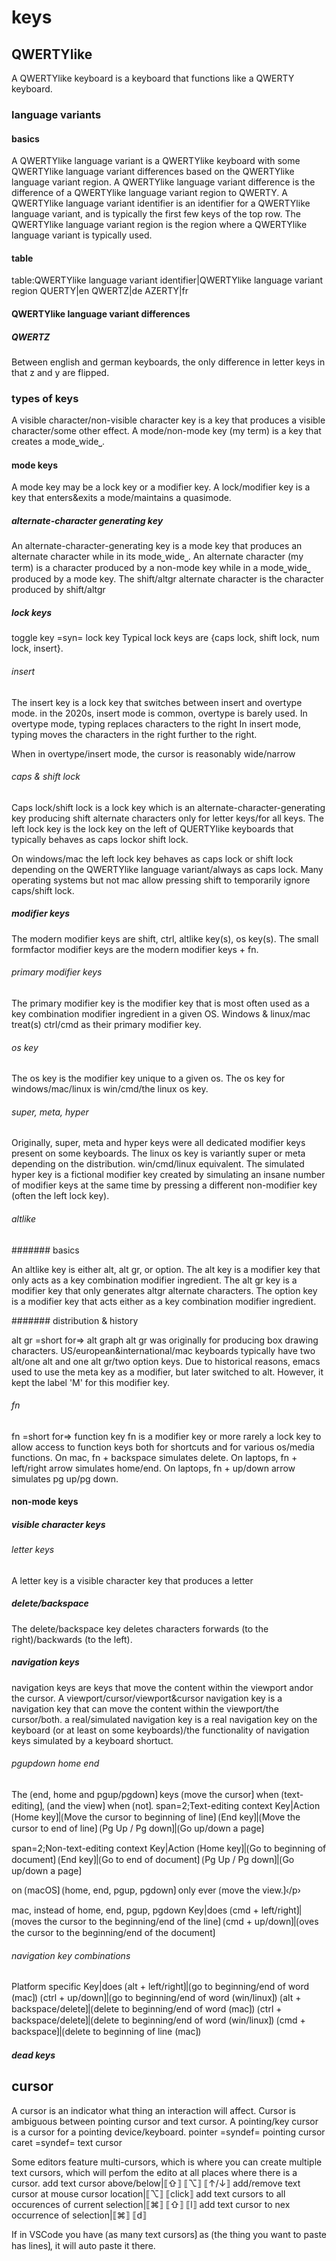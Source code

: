 # keys

## QWERTYlike

A QWERTYlike keyboard is a keyboard that functions like a QWERTY keyboard.

### language variants

#### basics

A QWERTYlike language variant is a QWERTYlike keyboard with some QWERTYlike language variant differences based on the QWERTYlike language variant region.
A QWERTYlike language variant difference is the difference of a QWERTYlike language variant region to QWERTY.
A QWERTYlike language variant identifier is an identifier for a QWERTYlike language variant, and is typically the first few keys of the top row.
The QWERTYlike language variant region is the region where a QWERTYlike language variant is typically used.

#### table

table:QWERTYlike language variant identifier|QWERTYlike language variant region
QUERTY|en
QWERTZ|de
AZERTY|fr

#### QWERTYlike language variant differences

##### QWERTZ

Between english and german keyboards, the only difference in letter keys in that z and y are flipped.

### types of keys

A visible character/non-visible character key is a key that produces a visible character/some other effect.
A mode/non-mode key (my term) is a key that creates a mode⎵wide⎵.

#### mode keys

A mode key may be a lock key or a modifier key.
A lock/modifier key is a key that enters&exits a mode/maintains a quasimode.

##### alternate-character generating key

An alternate-character-generating key is a mode key that produces an alternate character while in its mode⎵wide⎵.
An alternate character (my term) is a character produced by a non-mode key while in a mode⎵wide⎵ produced by a mode key.
The shift/altgr alternate character is the character produced by shift/altgr

##### lock keys

toggle key =syn= lock key
Typical lock keys are {caps lock, shift lock, num lock, insert}.

###### insert

The insert key is a lock key that switches between insert and overtype mode.
in the 2020s, insert mode is common, overtype is barely used.
In overtype mode, typing replaces characters to the right
In insert mode, typing moves the characters in the right further to the right.

When in overtype/insert mode, the cursor is reasonably wide/narrow

###### caps & shift lock

Caps lock/shift lock is a lock key which is an alternate-character-generating key producing shift alternate characters only for letter keys/for all keys.
The left lock key is the lock key on the left of QUERTYlike keyboards that typically behaves as caps lockor shift lock.

On windows/mac the left lock key behaves as caps lock or shift lock depending on the QWERTYlike language variant/always as caps lock.
Many operating systems but not mac allow pressing shift to temporarily ignore caps/shift lock.

##### modifier keys

The modern modifier keys are shift, ctrl, altlike key(s), os key(s).
The small formfactor modifier keys are the modern modifier keys + fn.

###### primary modifier keys

The primary modifier key is the modifier key that is most often used as a key combination modifier ingredient in a given OS.
Windows & linux/mac treat(s) ctrl/cmd as their primary modifier key.

###### os key

The os key is the modifier key unique to a given os.
The os key for windows/mac/linux is win/cmd/the linux os key.

###### super, meta, hyper

Originally, super, meta and hyper keys were all dedicated modifier keys present on some keyboards.
The linux os key is variantly super or meta depending on the distribution.
win/cmd/linux equivalent.
The simulated hyper key is a fictional modifier key created by simulating an insane number of modifier keys at the same time by pressing a different non-modifier key (often the left lock key).

###### altlike

####### basics

An altlike key is either alt, alt gr, or option.
The alt key is a modifier key that only acts as a key combination modifier ingredient.
The alt gr key is a modifier key that only generates altgr alternate characters.
The option key is a modifier key that acts either as a key combination modifier ingredient.

####### distribution & history

alt gr =short for=> alt graph
alt gr was originally for producing box drawing characters.
US/european&international/mac keyboards typically have two alt/one alt and one alt gr/two option keys.
Due to historical reasons, emacs used to use the meta key as a modifier, but later switched to alt. However, it kept the label 'M' for this modifier key.

###### fn

fn =short for=> function key
fn is a modifier key or more rarely a lock key to allow access to function keys both for shortcuts and for various os/media functions.
On mac, fn + backspace simulates delete.
On laptops, fn + left/right arrow simulates home/end.
On laptops, fn + up/down arrow simulates pg up/pg down.

#### non-mode keys

##### visible character keys

###### letter keys

A letter key is a visible character key that produces a letter

##### delete/backspace

The delete/backspace key deletes characters forwards (to the right)/backwards (to the left).

##### navigation keys 

navigation keys are keys that move the content within the viewport andor the cursor.
A viewport/cursor/viewport&cursor navigation key is a navigation key that can move the content within the viewport/the cursor/both.
a real/simulated navigation key is a real navigation key on the keyboard (or at least on some keyboards)/the functionality of navigation keys simulated by a keyboard shortuct.

###### pgupdown home end

The ⟮end, home and pgup/pgdown⟯ keys ⟮move the cursor⟯ when ⟮text-editing⟯, ⟮and the view⟯ when ⟮not⟯.
  span=2;Text-editing context
Key|Action
⟮Home key⟯|⟮Move the cursor to beginning of line⟯
⟮End key⟯|⟮Move the cursor to end of line⟯
⟮Pg Up / Pg down⟯|⟮Go up/down a page⟯

  span=2;Non-text-editing context
Key|Action
⟮Home key⟯|⟮Go to beginning of document⟯
⟮End key⟯|⟮Go to end of document⟯
⟮Pg Up / Pg down⟯|⟮Go up/down a page⟯




on ⟮macOS⟯ ⟮home, end, pgup, pgdown⟯ only ever ⟮move the view.⟯‹/p›

mac, instead of home, end, pgup, pgdown
Key|does
⟮cmd + left/right⟯|⟮moves the cursor to the beginning/end of the line⟯
⟮cmd + up/down⟯|⟮oves the cursor to the beginning/end of the document⟯


###### navigation key combinations

Platform specific
Key|does
⟮alt + left/right⟯|⟮go to beginning/end of word (mac⟯)
⟮ctrl + up/down⟯|⟮go to beginning/end of word (win/linux⟯)
⟮alt + backspace/delete⟯|⟮delete to beginning/end of word (mac⟯)
⟮ctrl + backspace/delete⟯|⟮delete to beginning/end of word (win/linux⟯)
⟮cmd + backspace⟯|⟮delete to beginning of line (mac⟯)

##### dead keys



## cursor

A cursor is an indicator what thing an interaction will affect.
Cursor is ambiguous between pointing cursor and text cursor.
A pointing/key cursor is a cursor for a pointing device/keyboard.
pointer =syndef= pointing cursor 
caret =syndef= text cursor 

Some editors feature multi-cursors, which is where you can create multiple text cursors, which will perfom the edito at all places where there is a cursor.
add text cursor above/below|⟦⇧⟧ ⟦⌥⟧ ⟦↑/↓⟧
add/remove text cursor at mouse cursor location|⟦⌥⟧ ⟦click⟧
add text cursors to all occurences of current selection|⟦⌘⟧ ⟦⇧⟧ ⟦l⟧
add text cursor to nex occurrence of selection|⟦⌘⟧ ⟦d⟧

If in VSCode you have ⟮as many text cursors⟯ as ⟮the thing you want to paste has lines⟯, it will auto paste it there.